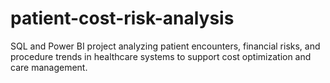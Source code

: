 # patient-cost-risk-analysis
SQL and Power BI project analyzing patient encounters, financial risks, and procedure trends in healthcare systems to support cost optimization and care management.

